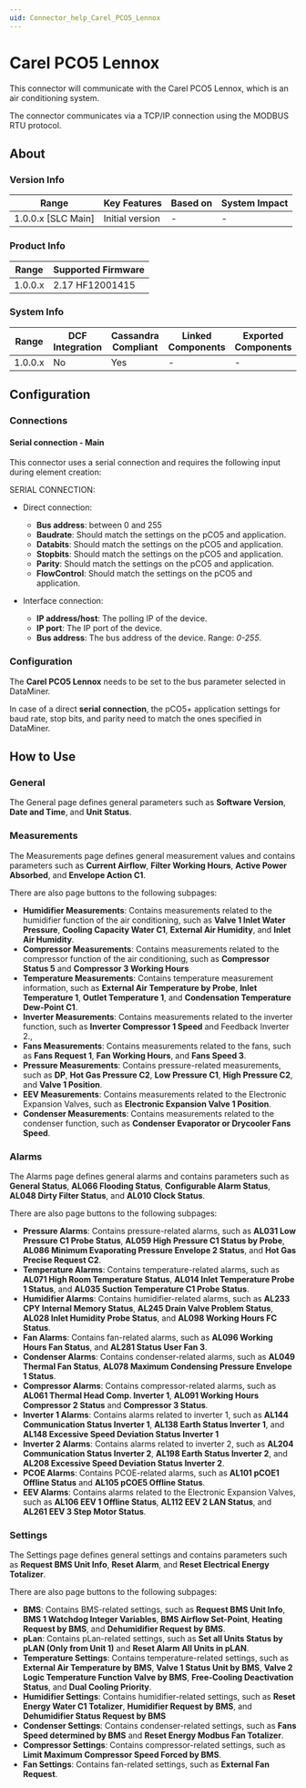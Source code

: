 ```yaml
---
uid: Connector_help_Carel_PCO5_Lennox
---
```


# Carel PCO5 Lennox

This connector will communicate with the Carel PCO5 Lennox, which is an air conditioning system.

The connector communicates via a TCP/IP connection using the MODBUS RTU protocol.

## About

### Version Info

| Range                | Key Features     | Based on     | System Impact     |
|----------------------|------------------|--------------|-------------------|
| 1.0.0.x [SLC Main]   | Initial version  | -            | -                 |

### Product Info

| Range     | Supported Firmware     |
|-----------|------------------------|
| 1.0.0.x   | 2.17 HF12001415        |

### System Info

| Range     | DCF Integration     | Cassandra Compliant     | Linked Components     | Exported Components     |
|-----------|---------------------|-------------------------|-----------------------|-------------------------|
| 1.0.0.x   | No                  | Yes                     | -                     | -                       |

## Configuration

### Connections

#### Serial connection - Main

This connector uses a serial connection and requires the following input during element creation:

SERIAL CONNECTION:

- Direct connection:

  - **Bus address**: between 0 and 255
  - **Baudrate**: Should match the settings on the pCO5 and application.
  - **Databits**: Should match the settings on the pCO5 and application.
  - **Stopbits**: Should match the settings on the pCO5 and application.
  - **Parity**: Should match the settings on the pCO5 and application.
  - **FlowControl**: Should match the settings on the pCO5 and application.

- Interface connection:

  - **IP address/host**: The polling IP of the device.
  - **IP port**: The IP port of the device.
  - **Bus address**: The bus address of the device. Range: *0-255*.

### Configuration

The **Carel PCO5 Lennox** needs to be set to the bus parameter selected in DataMiner.

In case of a direct **serial connection**, the pCO5+ application settings for baud rate, stop bits, and parity need to match the ones specified in DataMiner.

## How to Use

### General

The General page defines general parameters such as **Software Version**, **Date and Time**, and **Unit Status**.

### Measurements

The Measurements page defines general measurement values and contains parameters such as **Current Airflow**, **Filter Working Hours**, **Active Power Absorbed**, and **Envelope Action C1**.

There are also page buttons to the following subpages:

- **Humidifier Measurements**: Contains measurements related to the humidifier function of the air conditioning, such as **Valve 1 Inlet Water Pressure**, **Cooling Capacity Water C1**, **External Air Humidity**, and **Inlet Air Humidity**.
- **Compressor Measurements**: Contains measurements related to the compressor function of the air conditioning, such as **Compressor Status 5** and **Compressor 3 Working Hours**
- **Temperature Measurements**: Contains temperature measurement information, such as **External Air Temperature by Probe**, **Inlet Temperature 1**, **Outlet Temperature 1**, and **Condensation Temperature Dew-Point C1**.
- **Inverter Measurements**: Contains measurements related to the inverter function, such as **Inverter Compressor 1 Speed** and Feedback Inverter 2.,
- **Fans Measurements**: Contains measurements related to the fans, such as **Fans Request 1**, **Fan Working Hours**, and **Fans Speed 3**.
- **Pressure Measurements**: Contains pressure-related measurements, such as **DP**, **Hot Gas Pressure C2**, **Low Pressure C1**, **High Pressure C2**, and **Valve 1 Position**.
- **EEV Measurements**: Contains measurements related to the Electronic Expansion Valves, such as **Electronic Expansion Valve 1 Position**.
- **Condenser Measurements**: Contains measurements related to the condenser function, such as **Condenser Evaporator or Drycooler Fans Speed**.

### Alarms

The Alarms page defines general alarms and contains parameters such as **General Status**, **AL066 Flooding Status**, **Configurable Alarm Status**, **AL048 Dirty Filter Status**, and **AL010 Clock Status**.

There are also page buttons to the following subpages:

- **Pressure Alarms**: Contains pressure-related alarms, such as **AL031 Low Pressure C1 Probe Status**, **AL059 High Pressure C1 Status by Probe**, **AL086 Minimum Evaporating Pressure Envelope 2 Status**, and **Hot Gas Precise Request C2**.
- **Temperature Alarms**: Contains temperature-related alarms, such as **AL071 High Room Temperature Status**, **AL014 Inlet Temperature Probe 1 Status**, and **AL035 Suction Temperature C1 Probe Status**.
- **Humidifier Alarms**: Contains humidifier-related alarms, such as **AL233 CPY Internal Memory Status**, **AL245 Drain Valve Problem Status**, **AL028 Inlet Humidity Probe Status**, and **AL098 Working Hours FC Status**.
- **Fan Alarms**: Contains fan-related alarms, such as **AL096 Working Hours Fan Status**, and **AL281 Status User Fan 3**.
- **Condenser Alarms**: Contains condenser-related alarms, such as **AL049 Thermal Fan Status**, **AL078 Maximum Condensing Pressure Envelope 1 Status**.
- **Compressor Alarms**: Contains compressor-related alarms, such as **AL061 Thermal Head Comp. Inverter 1**, **AL091 Working Hours Compressor 2 Status** and **Compressor 3 Status**.
- **Inverter 1 Alarms**: Contains alarms related to inverter 1, such as **AL144 Communication Status Inverter 1**, **AL138 Earth Status Inverter 1**, and **AL148 Excessive Speed Deviation Status Inverter 1**
- **Inverter 2 Alarms**: Contains alarms related to inverter 2, such as **AL204 Communication Status Inverter 2**, **AL198 Earth Status Inverter 2**, and **AL208 Excessive Speed Deviation Status Inverter 2**.
- **PCOE Alarms**: Contains PCOE-related alarms, such as **AL101 pCOE1 Offline Status** and **AL105 pCOE5 Offline Status**.
- **EEV Alarms**: Contains alarms related to the Electronic Expansion Valves, such as **AL106 EEV 1 Offline Status**, **AL112 EEV 2 LAN Status**, and **AL261 EEV 3 Step Motor Status**.

### Settings

The Settings page defines general settings and contains parameters such as **Request BMS Unit Info**, **Reset Alarm**, and **Reset Electrical Energy Totalizer**.

There are also page buttons to the following subpages:

- **BMS**: Contains BMS-related settings, such as **Request BMS Unit Info**, **BMS 1 Watchdog Integer Variables**, **BMS Airflow Set-Point**, **Heating Request by BMS**, and **Dehumidifier Request by BMS**.
- **pLan**: Contains pLan-related settings, such as **Set all Units Status by pLAN (Only from Unit 1)** and **Reset Alarm All Units in pLAN**.
- **Temperature Settings**: Contains temperature-related settings, such as **External Air Temperature by BMS**, **Valve 1 Status Unit by BMS**, **Valve 2 Logic Temperature Function Valve by BMS**, **Free-Cooling Deactivation Status**, and **Dual Cooling Priority**.
- **Humidifier Settings**: Contains humidifier-related settings, such as **Reset Energy Water C1 Totalizer**, **Humidifier Request by BMS**, and **Dehumidifier Status Request by BMS**
- **Condenser Settings**: Contains condenser-related settings, such as **Fans Speed determined by BMS** and **Reset Energy Modbus Fan Totalizer**.
- **Compressor Settings**: Contains compressor-related settings, such as **Limit Maximum Compressor Speed Forced by BMS**.
- **Fan Settings**: Contains fan-related settings, such as **External Fan Request**.
